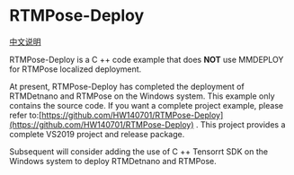 # RTMPose-Deploy

[中文说明](./README_CN.md)

RTMPose-Deploy is a C ++ code example that does **NOT** use MMDEPLOY for RTMPose localized deployment.

At present, RTMPose-Deploy has completed the deployment of RTMDetnano and RTMPose on the Windows system. This example only contains the source code. If you want a complete project example, please refer to:[https://github.com/HW140701/RTMPose-Deploy](https://github.com/HW140701/RTMPose-Deploy) . This project provides a complete VS2019 project and release package.

Subsequent will consider adding the use of C ++ Tensorrt SDK on the Windows system to deploy RTMDetnano and RTMPose.
